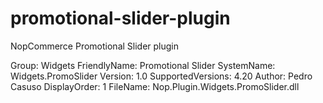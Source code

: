# promotional-slider-plugin
NopCommerce Promotional Slider plugin 


Group: Widgets
FriendlyName: Promotional Slider
SystemName: Widgets.PromoSlider
Version: 1.0
SupportedVersions: 4.20
Author: Pedro Casuso
DisplayOrder: 1
FileName: Nop.Plugin.Widgets.PromoSlider.dll
